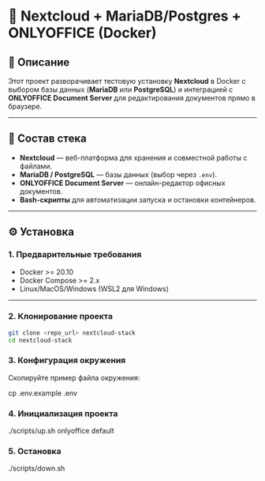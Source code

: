 # 🚀 Nextcloud + MariaDB/Postgres + ONLYOFFICE (Docker)

## 📌 Описание

Этот проект разворачивает тестовую установку **Nextcloud** в Docker с выбором базы данных (**MariaDB** или **PostgreSQL**) и интеграцией с **ONLYOFFICE Document Server** для редактирования документов прямо в браузере.

---

## 📂 Состав стека

- **Nextcloud** — веб-платформа для хранения и совместной работы с файлами.
- **MariaDB / PostgreSQL** — базы данных (выбор через `.env`).
- **ONLYOFFICE Document Server** — онлайн-редактор офисных документов.
- **Bash-скрипты** для автоматизации запуска и остановки контейнеров.

---

## ⚙️ Установка

### 1. Предварительные требования

- Docker >= 20.10
- Docker Compose >= 2.x
- Linux/MacOS/Windows (WSL2 для Windows)

---

### 2. Клонирование проекта

```bash
git clone <repo_url> nextcloud-stack
cd nextcloud-stack
```


### 3. Конфигурация окружения

Скопируйте пример файла окружения:

cp .env.example .env

### 4. Инициализация проекта

./scripts/up.sh onlyoffice default

### 5. Остановка 

./scripts/down.sh

